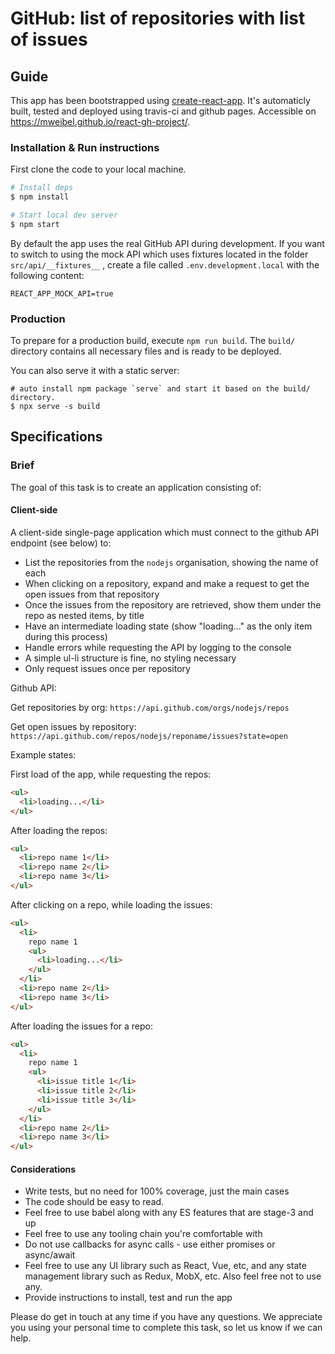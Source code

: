 # GitHub: list of repositories with list of issues

## Guide

This app has been bootstrapped using [create-react-app](https://github.com/facebookincubator/create-react-app).
It's automaticly built, tested and deployed using travis-ci and github pages. Accessible on https://mweibel.github.io/react-gh-project/.

### Installation & Run instructions

First clone the code to your local machine.

```bash
# Install deps
$ npm install

# Start local dev server
$ npm start
```

By default the app uses the real GitHub API during development. If you want to switch to using the mock API
which uses fixtures located in the folder `src/api/__fixtures__` , create a file called `.env.development.local` with the following content:

```
REACT_APP_MOCK_API=true
```

### Production

To prepare for a production build, execute `npm run build`.
The `build/` directory contains all necessary files and is ready to be deployed.

You can also serve it with a static server:

```
# auto install npm package `serve` and start it based on the build/ directory.
$ npx serve -s build
```

## Specifications

### Brief

The goal of this task is to create an application consisting of:

#### Client-side

A client-side single-page application which must connect to the github API endpoint (see below) to:

- List the repositories from the `nodejs` organisation, showing the name of each
- When clicking on a repository, expand and make a request to get the open issues from that repository
- Once the issues from the repository are retrieved, show them under the repo as nested items, by title
- Have an intermediate loading state (show "loading..." as the only item during this process)
- Handle errors while requesting the API by logging to the console
- A simple ul-li structure is fine, no styling necessary
- Only request issues once per repository

Github API:

Get repositories by org:
`https://api.github.com/orgs/nodejs/repos`

Get open issues by repository:
`https://api.github.com/repos/nodejs/reponame/issues?state=open`

Example states:

First load of the app, while requesting the repos:

```html
<ul>
  <li>loading...</li>
</ul>
```

After loading the repos:

```html
<ul>
  <li>repo name 1</li>
  <li>repo name 2</li>
  <li>repo name 3</li>
</ul>
```

After clicking on a repo, while loading the issues:

```html
<ul>
  <li>
    repo name 1
    <ul>
      <li>loading...</li>
    </ul>
  </li>
  <li>repo name 2</li>
  <li>repo name 3</li>
</ul>
```

After loading the issues for a repo:

```html
<ul>
  <li>
    repo name 1
    <ul>
      <li>issue title 1</li>
      <li>issue title 2</li>
      <li>issue title 3</li>
    </ul>
  </li>
  <li>repo name 2</li>
  <li>repo name 3</li>
</ul>
```

#### Considerations

- Write tests, but no need for 100% coverage, just the main cases
- The code should be easy to read.
- Feel free to use babel along with any ES features that are stage-3 and up
- Feel free to use any tooling chain you're comfortable with
- Do not use callbacks for async calls - use either promises or async/await
- Feel free to use any UI library such as React, Vue, etc, and any state management library such as Redux, MobX, etc. Also feel free not to use any.
- Provide instructions to install, test and run the app

Please do get in touch at any time if you have any questions. We appreciate you using your personal time to complete this task, so let us know if we can help.
